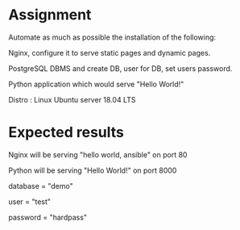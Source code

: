 # Assignment
Automate as much as possible the installation of the following:

Nginx, configure it to serve static pages and dynamic pages.

PostgreSQL DBMS and create DB, user for DB, set users password.

Python application which would serve "Hello World!"

Distro : Linux Ubuntu server 18.04 LTS

# Expected results

Nginx will be serving "hello world, ansible" on port 80

Python will be serving "Hello World!" on port 8000

database = "demo"

user = "test"

password = "hardpass"


